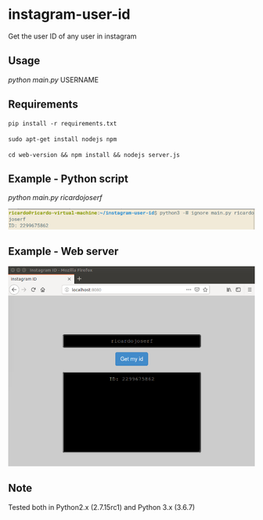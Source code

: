 # instagram-user-id
Get the user ID of any user in instagram


## Usage

*python main.py* USERNAME


## Requirements

```
pip install -r requirements.txt

sudo apt-get install nodejs npm

cd web-version && npm install && nodejs server.js
```


## Example - Python script

*python main.py ricardojoserf*

![Screenshot](img/1.png)


## Example - Web server


![Screenshot](img/2.png)


## Note

Tested both in Python2.x (2.7.15rc1) and Python 3.x (3.6.7)
